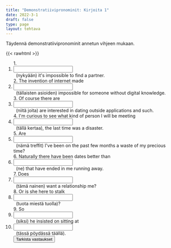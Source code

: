 ```yaml
---
title: "Demonstratiivipronominit: Kirjoita 1"
date: 2022-3-1
draft: false
type: page
layout: tehtava
---
```


Täydennä demonstratiivipronominit annetun vihjeen mukaan.

{{< rawhtml >}}
<div class="tehtava">
<form autocomplete="off">
  <ol>
  
<section>
1. &nbsp;<li><input id="q1" type="text"/><span></span></li>&nbsp; (nykyään) it's impossible to find a partner.
</section>
<section>
2. The invention of internet made &nbsp;<li><input id="q2" type="text"/><span></span></li>&nbsp; (tällaisten asioiden) impossible for someone without digital knowledge.
</section>
<section>
3. Of course there are &nbsp;<li><input id="q3" type="text"/><span></span></li>&nbsp; (niitä joita) are interested in dating outside applications and such.
</section>
<section>
4. I'm curious to see what kind of person I will be meeting &nbsp;<li><input id="q4" type="text"/><span></span></li>&nbsp; (tällä kertaa), the last time was a disaster.
</section>
<section>
5. Are &nbsp;<li><input id="q5" type="text"/><span></span></li>&nbsp; (nämä treffit) I've been on the past few months a waste of my precious time?
</section>
<section>
6. Naturally there have been dates better than &nbsp;<li><input id="q6" type="text"/><span></span></li>&nbsp; (ne) that have ended in me running away.
</section>
<section>
7. Does &nbsp;<li><input id="q7" type="text"/><span></span></li>&nbsp; (tämä nainen) want a relationship me?
</section>
<section>
8. Or is she here to stalk  &nbsp;<li><input id="q8" type="text"/><span></span></li>&nbsp; (tuota miestä tuolla)?
</section>
<section>
9. So &nbsp;<li><input id="q9" type="text"/><span></span></li>&nbsp; (siksi) he insisted on sitting at &nbsp;<li><input id="q10" type="text"/><span></span></li>&nbsp; (tässä pöydässä täällä).
</section>
  
 <link rel="stylesheet" type="text/css" href="/css/kirjoita1.css"/>

<div id="buttonWrapper">
   <input type="submit" id="submit" value="Tarkista vastaukset" />
   </div>
</form>

</div>


<script>
var answers = {
  "q1": ["these days"],
  "q2": ["these kinds of things"],
  "q3": ["those who"],
  "q4": ["this time"],
  "q5": ["these dates"],
  "q6": ["those"],
  "q7": ["this woman"],
  "q8": ["that man over there"],
  "q9": ["that's why", "that is why"],
  "q10": ["this table over here", "this table here"],
};

function markAnswers() {
  $("input[type='text']").each(function() {
    console.log($.inArray(this.value, answers[this.id]));
    if ($.inArray(this.value.toLowerCase().trim(), answers[this.id]) === -1) {
      $(this).parent()[0].setAttribute("class", "vaarin");
    } else {
      $(this).parent()[0].setAttribute("class", "oikein");
    }
  })
}

$("form").on("submit", function(e) {
  e.preventDefault();
  markAnswers();
});

const input = document.querySelector('.tehtava input');
const span = document.querySelector('.tehtava span');

document.querySelectorAll("input").forEach(elem => elem.addEventListener('input', function (event) {
    span.innerHTML = this.value.replace(/\s/g, '&nbsp;');
    this.style.width = span.offsetWidth + 'px';
}));

</script>
</rawhtml>